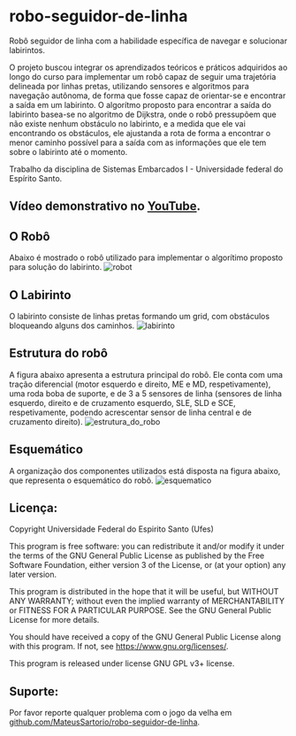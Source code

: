 # robo-seguidor-de-linha
Robô seguidor de linha com a habilidade específica de navegar e solucionar labirintos.

O projeto buscou integrar os aprendizados teóricos e práticos adquiridos ao longo do curso para implementar um robô capaz de seguir uma trajetória delineada por linhas pretas, utilizando sensores e algoritmos para navegação autônoma, de forma que fosse capaz de orientar-se e encontrar a saída em um labirinto.
O algorítmo proposto para encontrar a saída do labirinto basea-se no algoritmo de Dijkstra, onde o robô pressupõem que não existe nenhum obstáculo no labirinto, e a medida que ele vai encontrando os obstáculos, ele ajustanda a rota de forma a encontrar o menor caminho possível para a saída com as informações que ele tem sobre o labirinto até o momento.

Trabalho da disciplina de Sistemas Embarcados I - Universidade federal do Espírito Santo.

## Vídeo demonstrativo no [YouTube](https://youtu.be/42od_47x8S8).

## O Robô
Abaixo é mostrado o robô utilizado para implementar o algorítimo proposto para solução do labirinto.
![robot](https://github.com/MateusSartorio/robo-seguidor-de-linha/assets/69646100/72749fd0-925d-4d86-a08f-0f7dff8bf461)

## O Labirinto
O labirinto consiste de linhas pretas formando um grid, com obstáculos bloqueando alguns dos caminhos.
![labirinto](https://github.com/MateusSartorio/robo-seguidor-de-linha/assets/69646100/2c11934c-82dd-4713-8143-908e6f4abb90)

## Estrutura do robô
A figura abaixo apresenta a estrutura principal do robô. Ele conta com uma tração diferencial (motor esquerdo e direito, ME e MD, respetivamente), uma roda boba de suporte, e de 3 a 5 sensores de linha (sensores de linha esquerdo, direito e de cruzamento esquerdo, SLE, SLD e SCE, respetivamente, podendo acrescentar sensor de linha central e de cruzamento direito).
![estrutura_do_robo](https://github.com/MateusSartorio/robo-seguidor-de-linha/assets/69646100/1db27bba-5684-4c7f-9526-077784c4664b)

## Esquemático
A organização dos componentes utilizados está disposta na figura abaixo, que representa o esquemático do robô.
![esquematico](https://github.com/MateusSartorio/robo-seguidor-de-linha/assets/69646100/f67462cf-89a0-449b-9f9b-c26d680aee70)

## Licença:

Copyright Universidade Federal do Espirito Santo (Ufes)

This program is free software: you can redistribute it and/or modify it under the terms of the GNU General Public License as published by the Free Software Foundation, either version 3 of the License, or (at your option) any later version.

This program is distributed in the hope that it will be useful, but WITHOUT ANY WARRANTY; without even the implied warranty of MERCHANTABILITY or FITNESS FOR A PARTICULAR PURPOSE.  See the GNU General Public License for more details.

You should have received a copy of the GNU General Public License along with this program.  If not, see <https://www.gnu.org/licenses/>.

This program is released under license GNU GPL v3+ license.

## Suporte:

Por favor reporte qualquer problema com o jogo da velha em [github.com/MateusSartorio/robo-seguidor-de-linha](https://github.com/MateusSartorio/robo-seguidor-de-linha).
